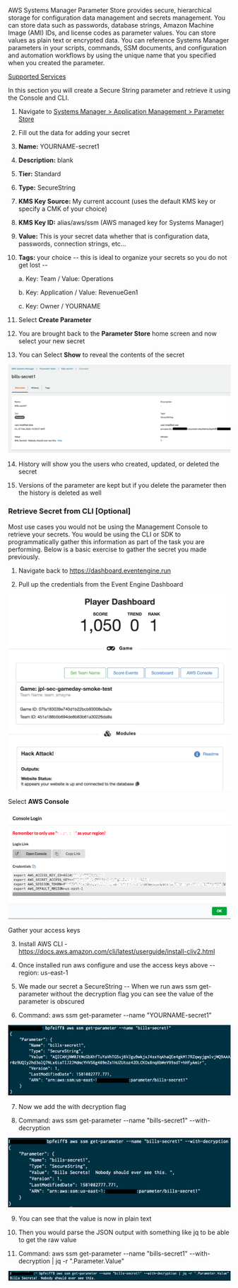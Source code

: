 AWS Systems Manager Parameter Store provides secure, hierarchical storage for configuration data management and secrets management. You can store data such as passwords, database strings, Amazon Machine Image (AMI) IDs, and license codes as parameter values. You can store values as plain text or encrypted data. You can reference Systems Manager parameters in your scripts, commands, SSM documents, and configuration and automation workflows by using the unique name that you specified when you created the parameter.

[Supported Services](https://docs.aws.amazon.com/systems-manager/latest/userguide/systems-manager-parameter-store.html)

In this section you will create a Secure String parameter and retrieve it using the Console and CLI. 

1.  Navigate to [Systems Manager \> Application Management \> Parameter
    Store](https://console.aws.amazon.com/systems-manager/parameters)

2. Fill out the data for adding your secret

3. **Name:** YOURNAME-secret1

4. **Description:** blank

5. **Tier:** Standard

6. **Type:** SecureString

7. **KMS Key Source:** My current account (uses the default KMS
    key or specify a CMK of your choice)

8. **KMS Key ID:** alias/aws/ssm (AWS managed key for Systems
    Manager)

9. **Value:** This is your secret data whether that is configuration
    data, passwords, connection strings, etc...

10. **Tags:** your choice -- this is ideal to organize your secrets so
    you do not get lost --

    a.  Key: Team / Value: Operations

    b.  Key: Application / Value: RevenueGen1

    c.  Key: Owner / YOURNAME

11. Select **Create Parameter**

12. You are brought back to the **Parameter Store** home screen and now
    select your new secret

13. You can Select **Show** to reveal the contents of the secret

![](./media/image17.png)

14. History will show you the users who created, updated, or deleted the
    secret

15. Versions of the parameter are kept but if you delete the parameter
    then the history is deleted as well

### Retrieve Secret from CLI \[Optional\]

Most use cases you would not be using the Management Console to retrieve
your secrets. You would be using the CLI or SDK to programmatically
gather this information as part of the task you are performing. Below is
a basic exercise to gather the secret you made previously.

1.  Navigate back to <https://dashboard.eventengine.run>

2. Pull up the credentials from the Event Engine Dashboard

![](./media/image18.png) 

Select **AWS Console**

![](./media/image2.png)

Gather your access keys

3. Install AWS CLI -
    <https://docs.aws.amazon.com/cli/latest/userguide/install-cliv2.html>

4. Once installed run aws configure and use the access keys above --
    region: us-east-1

5. We made our secret a SecureString -- When we run aws ssm
    get-parameter without the decryption flag you can see the value of
    the parameter is obscured

6. Command: aws ssm get-parameter \--name "YOURNAME-secret1"

 ![](./media/image19.png)

7. Now we add the with decryption flag

8. Command: aws ssm get-parameter \--name \"bills-secret1\"
    \--with-decryption

![](./media/image20.png)

9. You can see that the value is now in plain text

10. Then you would parse the JSON output with something like jq to be
    able to get the raw value

11. Command: aws ssm get-parameter \--name \"bills-secret1\"
    \--with-decryption \| jq -r \".Parameter.Value\"

![](./media/image21.png)
